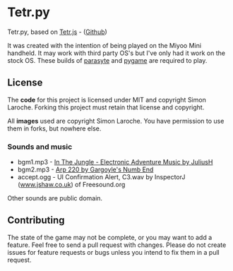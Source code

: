 # Tetr.py

Tetr.py, based on [Tetr.js](https://simon.lc/tetr.js) - ([Github](https://github.com/simonlc/tetr.js))

It was created with the intention of being played on the Miyoo Mini handheld. It may work with third party OS's but I've only had it work on the stock OS. These builds of [parasyte](https://github.com/steward-fu/miyoo-mini/releases/download/stock/parasyte_20220125.zip) and [pygame](https://github.com/steward-fu/miyoo-mini/releases/download/stock/python3_pygame_20220223.zip) are required to play.

## License

The **code** for this project is licensed under MIT and copyright Simon Laroche. Forking this project must retain that license and copyright.

All **images** used are copyright Simon Laroche. You have permission to use them in forks, but nowhere else.

### Sounds and music

- bgm1.mp3 - [In The Jungle - Electronic Adventure Music by JuliusH](https://pixabay.com/music/mystery-in-the-jungle-electronic-adventure-music-7659/)
- bgm2.mp3 - [Arp 220 by Gargoyle's Numb End](https://freemusicarchive.org/music/Gargoyles_Numb_End/Arp_220__Arp_299/Arp_220)
- accept.ogg - UI Confirmation Alert, C3.wav by InspectorJ (www.jshaw.co.uk) of Freesound.org

Other sounds are public domain.

## Contributing

The state of the game may not be complete, or you may want to add a feature. Feel free to send a pull request with changes. Please do not create issues for feature requests or bugs unless you intend to fix them in a pull request.
